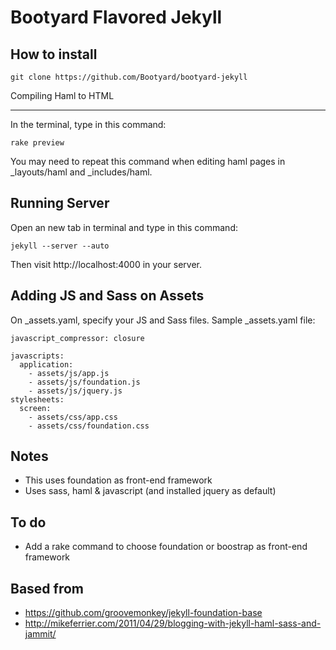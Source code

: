 # Bootyard Flavored Jekyll #

How to install
------

    git clone https://github.com/Bootyard/bootyard-jekyll

Compiling Haml to HTML

------
In the terminal, type in this command:

    rake preview

You may need to repeat this command when editing haml pages in _layouts/haml and _includes/haml.

Running Server
------
Open an new tab in terminal and type in this command:

    jekyll --server --auto

Then visit http://localhost:4000 in your server.

Adding JS and Sass on Assets
------
On _assets.yaml, specify your JS and Sass files.
Sample _assets.yaml file:

    javascript_compressor: closure

    javascripts:
      application:
        - assets/js/app.js
        - assets/js/foundation.js
        - assets/js/jquery.js
    stylesheets:
      screen:
        - assets/css/app.css
        - assets/css/foundation.css



Notes
------
* This uses foundation as front-end framework
* Uses sass, haml & javascript (and installed jquery as default)


To do
------
* Add a rake command to choose foundation or boostrap as front-end framework

Based from
------
* https://github.com/groovemonkey/jekyll-foundation-base
* http://mikeferrier.com/2011/04/29/blogging-with-jekyll-haml-sass-and-jammit/